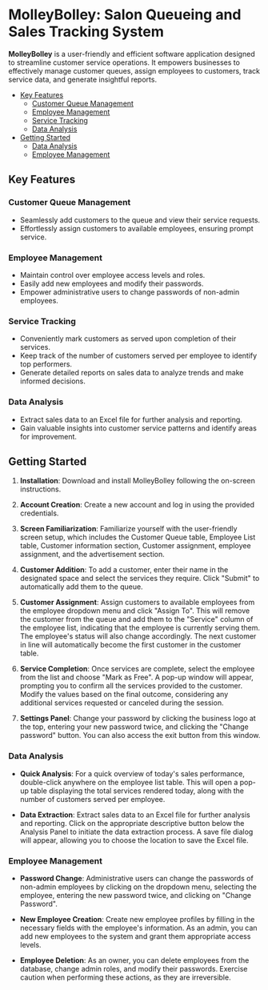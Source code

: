 <h1> MolleyBolley: Salon Queueing and Sales Tracking System
</h1>

**MolleyBolley** is a user-friendly and efficient software application designed to streamline customer service operations. It empowers businesses to effectively manage customer queues, assign employees to customers, track service data, and generate insightful reports.

- [Key Features](#key-features)
  - [Customer Queue Management](#customer-queue-management)
  - [Employee Management](#employee-management)
  - [Service Tracking](#service-tracking)
  - [Data Analysis](#data-analysis)
- [Getting Started](#getting-started)
  - [Data Analysis](#data-analysis-1)
  - [Employee Management](#employee-management-1)

## Key Features

### Customer Queue Management

- Seamlessly add customers to the queue and view their service requests.
- Effortlessly assign customers to available employees, ensuring prompt service.

### Employee Management

- Maintain control over employee access levels and roles.
- Easily add new employees and modify their passwords.
- Empower administrative users to change passwords of non-admin employees.

### Service Tracking

- Conveniently mark customers as served upon completion of their services.
- Keep track of the number of customers served per employee to identify top performers.
- Generate detailed reports on sales data to analyze trends and make informed decisions.

### Data Analysis

- Extract sales data to an Excel file for further analysis and reporting.
- Gain valuable insights into customer service patterns and identify areas for improvement.

## Getting Started

1. **Installation**: Download and install MolleyBolley following the on-screen instructions.

2. **Account Creation**: Create a new account and log in using the provided credentials.

3. **Screen Familiarization**: Familiarize yourself with the user-friendly screen setup, which includes the Customer Queue table, Employee List table, Customer information section, Customer assignment, employee assignment, and the advertisement section.

4. **Customer Addition**: To add a customer, enter their name in the designated space and select the services they require. Click "Submit" to automatically add them to the queue.

5. **Customer Assignment**: Assign customers to available employees from the employee dropdown menu and click "Assign To". This will remove the customer from the queue and add them to the "Service" column of the employee list, indicating that the employee is currently serving them. The employee's status will also change accordingly. The next customer in line will automatically become the first customer in the customer table.

6. **Service Completion**: Once services are complete, select the employee from the list and choose "Mark as Free". A pop-up window will appear, prompting you to confirm all the services provided to the customer. Modify the values based on the final outcome, considering any additional services requested or canceled during the session.

7. **Settings Panel**: Change your password by clicking the business logo at the top, entering your new password twice, and clicking the "Change password" button. You can also access the exit button from this window.

### Data Analysis

- **Quick Analysis**: For a quick overview of today's sales performance, double-click anywhere on the employee list table. This will open a pop-up table displaying the total services rendered today, along with the number of customers served per employee.

- **Data Extraction**: Extract sales data to an Excel file for further analysis and reporting. Click on the appropriate descriptive button below the Analysis Panel to initiate the data extraction process. A save file dialog will appear, allowing you to choose the location to save the Excel file.

### Employee Management

- **Password Change**: Administrative users can change the passwords of non-admin employees by clicking on the dropdown menu, selecting the employee, entering the new password twice, and clicking on "Change Password".

- **New Employee Creation**: Create new employee profiles by filling in the necessary fields with the employee's information. As an admin, you can add new employees to the system and grant them appropriate access levels.

- **Employee Deletion**: As an owner, you can delete employees from the database, change admin roles, and modify their passwords. Exercise caution when performing these actions, as they are irreversible.
